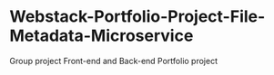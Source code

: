 # Webstack-Portfolio-Project-File-Metadata-Microservice
Group project Front-end  and Back-end Portfolio project
